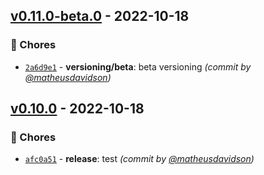 ## [v0.11.0-beta.0] - 2022-10-18
### :wrench: Chores
- [`2a6d9e1`](https://github.com/matheusdavidson/automation-test/commit/2a6d9e1f367cfc5d39e8d97ed01a69b99e1bb8ef) - **versioning/beta**: beta versioning *(commit by [@matheusdavidson](https://github.com/matheusdavidson))*

## [v0.10.0] - 2022-10-18
### :wrench: Chores
- [`afc0a51`](https://github.com/matheusdavidson/automation-test/commit/afc0a51a80fbf176c136f0fa4f4171b4116c966f) - **release**: test *(commit by [@matheusdavidson](https://github.com/matheusdavidson))*

[v0.10.0]: https://github.com/matheusdavidson/automation-test/compare/v0.9.0...v0.10.0
[v0.11.0-beta.0]: https://github.com/matheusdavidson/automation-test/compare/v0.10.0...v0.11.0-beta.0
